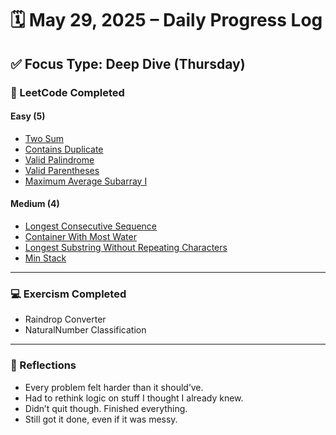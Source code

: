 # 🗓️ May 29, 2025 – Daily Progress Log

## ✅ Focus Type: Deep Dive (Thursday)

### 🧠 LeetCode Completed

#### Easy (5)
- [Two Sum](https://leetcode.com/problems/two-sum/)
- [Contains Duplicate](https://leetcode.com/problems/contains-duplicate/)
- [Valid Palindrome](https://leetcode.com/problems/valid-palindrome/)
- [Valid Parentheses](https://leetcode.com/problems/valid-parentheses/)
- [Maximum Average Subarray I](https://leetcode.com/problems/maximum-average-subarray-i/)

#### Medium (4)
- [Longest Consecutive Sequence](https://leetcode.com/problems/longest-consecutive-sequence/)
- [Container With Most Water](https://leetcode.com/problems/container-with-most-water/)
- [Longest Substring Without Repeating Characters](https://leetcode.com/problems/longest-substring-without-repeating-characters/)
- [Min Stack](https://leetcode.com/problems/min-stack/)

---

### 💻 Exercism Completed
- Raindrop Converter
- NaturalNumber Classification

---

### 💭 Reflections

- Every problem felt harder than it should’ve.
- Had to rethink logic on stuff I thought I already knew.
- Didn’t quit though. Finished everything.
- Still got it done, even if it was messy.



